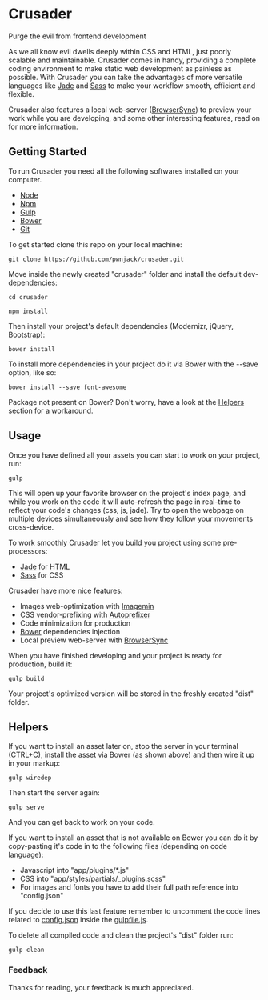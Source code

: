 # Crusader
Purge the evil from frontend development

As we all know evil dwells deeply within CSS and HTML, just poorly scalable and maintainable. Crusader comes in handy, providing a complete coding environment to make static web development as painless as possible. With Crusader you can take the advantages of more versatile languages like [Jade](http://jade-lang.com) and [Sass](http://sass-lang.com) to make your workflow smooth, efficient and flexible.

Crusader also features a local web-server ([BrowserSync](http://www.browsersync.io)) to preview your work while you are developing, and some other interesting features, read on for more information.

## Getting Started
To run Crusader you need all the following softwares installed on your computer.

 - [Node](http://nodejs.org)
 - [Npm](https://www.npmjs.com)
 - [Gulp](http://gulpjs.com)
 - [Bower](http://bower.io)
 - [Git](http://github.com)

To get started clone this repo on your local machine:

	git clone https://github.com/pwnjack/crusader.git

Move inside the newly created "crusader" folder and install the default dev-dependencies:

	cd crusader

	npm install

Then install your project's default dependencies (Modernizr, jQuery, Bootstrap):

 	bower install

To install more dependencies in your project do it via Bower with the --save option, like so:

 	bower install --save font-awesome

Package not present on Bower? Don't worry, have a look at the [Helpers](#helpers) section for a workaround.

## Usage
Once you have defined all your assets you can start to work on your project, run:

	gulp

This will open up your favorite browser on the project's index page, and while you work on the code it will auto-refresh the page in real-time to reflect your code's changes (css, js, jade). Try to open the webpage on multiple devices simultaneously and see how they follow your movements cross-device.

To work smoothly Crusader let you build you project using some pre-processors:

- [Jade](http://jade-lang.com) for HTML
- [Sass](http://sass-lang.com) for CSS

Crusader have more nice features:

- Images web-optimization with [Imagemin](https://github.com/imagemin/imagemin)
- CSS vendor-prefixing with [Autoprefixer](https://github.com/postcss/autoprefixer)
- Code minimization for production
- [Bower](http://bower.io) dependencies injection
- Local preview web-server with [BrowserSync](http://www.browsersync.io)

When you have finished developing and your project is ready for production, build it:

	gulp build

Your project's optimized version will be stored in the freshly created "dist" folder.

## Helpers
If you want to install an asset later on, stop the server in your terminal (CTRL+C), install the asset via Bower (as shown above) and then wire it up in your markup:

	gulp wiredep

Then start the server again:

	gulp serve

And you can get back to work on your code.

If you want to install an asset that is not available on Bower you can do it by copy-pasting it's code in to the following files (depending on code language):

- Javascript into "app/plugins/*.js"
- CSS into "app/styles/partials/_plugins.scss"
- For images and fonts you have to add their full path reference into "config.json"

If you decide to use this last feature remember to uncomment the code lines related to [config.json](https://github.com/pwnjack/crusader/blob/master/config.json) inside the [gulpfile.js](https://github.com/pwnjack/crusader/blob/master/gulpfile.js).

To delete all compiled code and clean the project's "dist" folder run:

    gulp clean

### Feedback
Thanks for reading, your feedback is much appreciated.
